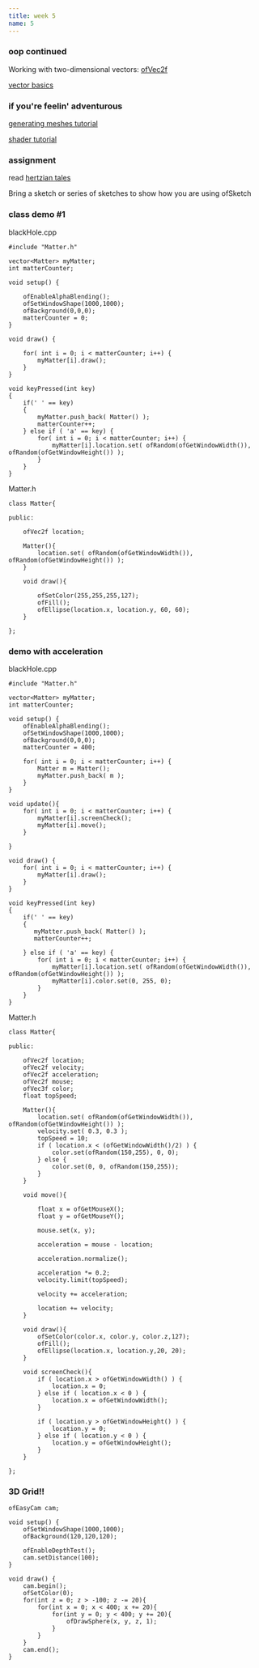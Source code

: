 ```yaml
---
title: week 5
name: 5
---
```


<h3 class="text-muted">oop continued</h3>

Working with two-dimensional vectors: <a href="http://www.openframeworks.cc/documentation/math/ofVec2f.html" target="_blank" class="inline">ofVec2f</a>

<a href="http://www.openframeworks.cc/tutorials/c++%20concepts/001_stl_vectors_basic.html" target="_blank" class="inline">vector basics</a>

<h3 class="text-muted">if you're feelin' adventurous</h3>

<a href="http://openframeworks.cc/tutorials/graphics/generativemesh.html" target="_blank" class="inline">generating meshes tutorial</a>

<a href="http://openframeworks.cc/tutorials/graphics/shaders.html" target="_blank" class="inline">shader tutorial</a>

<h3 class="text-muted">assignment</h3>

read <a href="{{site.url}}/media/pdfs/HertzianTales.pdf" class="inline" target="_blank">hertzian tales</a>

Bring a sketch or series of sketches to show how you are using ofSketch

<h3 class="text-muted">class demo #1</h3>

blackHole.cpp

	#include "Matter.h"

	vector<Matter> myMatter;
	int matterCounter;

	void setup() {
		
		ofEnableAlphaBlending();
		ofSetWindowShape(1000,1000);
		ofBackground(0,0,0);
		matterCounter = 0;
	}

	void draw() {
		
		for( int i = 0; i < matterCounter; i++) {
		    myMatter[i].draw();
		}
	}

	void keyPressed(int key)
	{
	    if(' ' == key)
	    {
	        myMatter.push_back( Matter() );
	        matterCounter++;
	    } else if ( 'a' == key) {
	        for( int i = 0; i < matterCounter; i++) {
	    	    myMatter[i].location.set( ofRandom(ofGetWindowWidth()), ofRandom(ofGetWindowHeight()) );
	    	}
	    }
	}


Matter.h

	class Matter{

	public:

	    ofVec2f location;

		Matter(){
	        location.set( ofRandom(ofGetWindowWidth()), ofRandom(ofGetWindowHeight()) );
		}	
		
		void draw(){
		  
		    ofSetColor(255,255,255,127);
		    ofFill();
		    ofEllipse(location.x, location.y, 60, 60);
		}
		
	};

<h3 class="text-muted">demo with acceleration</h3>

blackHole.cpp

	#include "Matter.h"

	vector<Matter> myMatter;
	int matterCounter;

	void setup() {
		ofEnableAlphaBlending();
		ofSetWindowShape(1000,1000);
		ofBackground(0,0,0);
		matterCounter = 400;
		
		for( int i = 0; i < matterCounter; i++) {
		    Matter m = Matter();
		    myMatter.push_back( m );
		}
	}

	void update(){
	    for( int i = 0; i < matterCounter; i++) {
		    myMatter[i].screenCheck();
		    myMatter[i].move();
		}
		
	}

	void draw() {
		for( int i = 0; i < matterCounter; i++) {
		    myMatter[i].draw();
		}
	}

	void keyPressed(int key)
	{
	    if(' ' == key)
	    {
	       myMatter.push_back( Matter() );
	       matterCounter++;
	       
	    } else if ( 'a' == key) {
	        for( int i = 0; i < matterCounter; i++) {
	    	    myMatter[i].location.set( ofRandom(ofGetWindowWidth()), ofRandom(ofGetWindowHeight()) );
	    	    myMatter[i].color.set(0, 255, 0);
	    	}
	    }
	}

Matter.h

	class Matter{

	public:

	    ofVec2f location;
	    ofVec2f velocity;
	    ofVec2f acceleration;
	    ofVec2f mouse;
	    ofVec3f color;
	    float topSpeed;

		Matter(){
	        location.set( ofRandom(ofGetWindowWidth()), ofRandom(ofGetWindowHeight()) );
	        velocity.set( 0.3, 0.3 );
	        topSpeed = 10;
	        if ( location.x < (ofGetWindowWidth()/2) ) {
	            color.set(ofRandom(150,255), 0, 0);
	        } else {
	            color.set(0, 0, ofRandom(150,255));
	        }
		}
		
		void move(){
		    
		    float x = ofGetMouseX();
		    float y = ofGetMouseY();
		    
		    mouse.set(x, y);
		    
		    acceleration = mouse - location;
	        
		    acceleration.normalize();
		    
		    acceleration *= 0.2;
		    velocity.limit(topSpeed);
		    
		    velocity += acceleration;
		    
		    location += velocity;
		}
		
		void draw(){
		    ofSetColor(color.x, color.y, color.z,127);
		    ofFill();
		    ofEllipse(location.x, location.y,20, 20);
		}
		
		void screenCheck(){
		    if ( location.x > ofGetWindowWidth() ) {
		        location.x = 0;
		    } else if ( location.x < 0 ) {
		        location.x = ofGetWindowWidth();
		    }
		    
		    if ( location.y > ofGetWindowHeight() ) {
		        location.y = 0;
		    } else if ( location.y < 0 ) {
		        location.y = ofGetWindowHeight();
		    }
		}
		
	};

<h3 class="text-muted">3D Grid!!</h3>

	ofEasyCam cam;

	void setup() {
		ofSetWindowShape(1000,1000);
		ofBackground(120,120,120);
		
		ofEnableDepthTest();
		cam.setDistance(100);
	}

	void draw() {
	    cam.begin();
		ofSetColor(0);
		for(int z = 0; z > -100; z -= 20){
		    for(int x = 0; x < 400; x += 20){
		        for(int y = 0; y < 400; y += 20){
		            ofDrawSphere(x, y, z, 1);
		        }
		    }
		}
		cam.end();
	}



